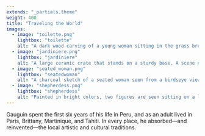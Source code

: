 ```yaml
---
extends: "_partials.theme"
weight: 400
title: "Traveling the World"
images:
  - image: "toilette.png"
    lightbox: "toilette"
    alt: "A dark wood carving of a young woman sitting in the grass brushing her hair. The shiny wood reflects light on the curve of the carving. A tree is just seen on the right edge of the piece."
  - image: "jardiniere.png"
    lightbox: "jardiniere"
    alt: "A large ceramic crate that stands on a sturdy base. A scene of a woman on a farm is carved and painted on the front. She is sitting in the grass holding a stick. A black dog and a white duck stand nearby, near a small wooden fence. A large, bright green field of rolling hills is seen in the background."
  - image: "seated_woman.png"
    lightbox: "seatedwoman"
    alt: "A charcoal sketch of a seated woman seen from a birdseye view. She is looking towards the sky, though we can't see her face. She wears an apron and a small wrap on her head. A small sketch of her hand resting on the ground is seen on the right. In the upper right is text in French, along with the numbers 99."
  - image: "shepherdess.png"
    lightbox: "shepherdess"
    alt: "Painted in bright colors, two figures are seen sitting on a ledge overlooking brown and white sheep grazing on a farm atop a hill. Painterly brushstrokes of simplified forms in orange and green cover the trees and the roof of a barn is seen below. A view of the valley is seen in the background with mountains in the far distance."
---
```


Gauguin spent the first six years of his life in Peru, and as an adult lived in Paris, Brittany, Martinique, and Tahiti. In every place, he absorbed—and reinvented—the local artistic and cultural traditions.
